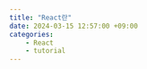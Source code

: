 ```yaml
---
title: "React란"
date: 2024-03-15 12:57:00 +09:00
categories: 
    - React
    - tutorial
---
```













